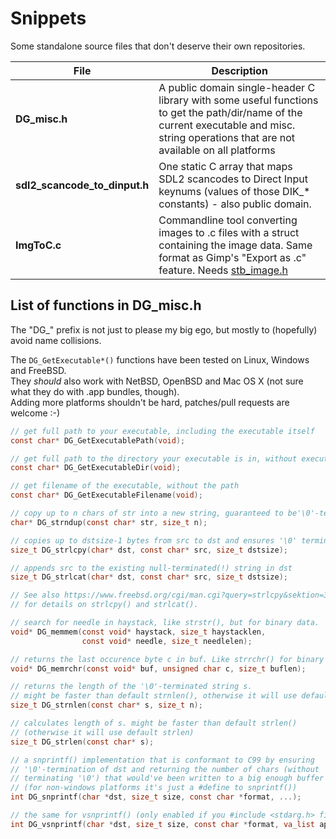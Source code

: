 # Snippets

Some standalone source files that don't deserve their own repositories.

| File                          | Description    |
|-------------------------------|----------------|
| **DG_misc.h**                 | A public domain single-header C library with some useful functions to get the path/dir/name of the current executable and misc. string operations that are not available on all platforms  |
| **sdl2_scancode_to_dinput.h** | One static C array that maps SDL2 scancodes to Direct Input keynums (values of those DIK_* constants) - also public domain. |
| **ImgToC.c**                  | Commandline tool converting images to .c files with a struct containing the image data. Same format as Gimp's "Export as .c" feature. Needs [stb_image.h](https://github.com/nothings/stb/) |

## List of functions in **DG_misc.h**

The "DG_" prefix is not just to please my big ego, but mostly to (hopefully) avoid name collisions.

The `DG_GetExecutable*()` functions have been tested on Linux, Windows and FreeBSD.  
They *should* also work with NetBSD, OpenBSD and Mac OS X (not sure what they do with .app bundles, though).  
Adding more platforms shouldn't be hard, patches/pull requests are welcome :-)

```c
// get full path to your executable, including the executable itself
const char* DG_GetExecutablePath(void);

// get full path to the directory your executable is in, without executable itself
const char* DG_GetExecutableDir(void);

// get filename of the executable, without the path
const char* DG_GetExecutableFilename(void);

// copy up to n chars of str into a new string, guaranteed to be'\0'-terminated.
char* DG_strndup(const char* str, size_t n);

// copies up to dstsize-1 bytes from src to dst and ensures '\0' termination
size_t DG_strlcpy(char* dst, const char* src, size_t dstsize);

// appends src to the existing null-terminated(!) string in dst
size_t DG_strlcat(char* dst, const char* src, size_t dstsize);

// See also https://www.freebsd.org/cgi/man.cgi?query=strlcpy&sektion=3
// for details on strlcpy() and strlcat().

// search for needle in haystack, like strstr(), but for binary data.
void* DG_memmem(const void* haystack, size_t haystacklen,
                const void* needle, size_t needlelen);

// returns the last occurence byte c in buf. Like strrchr() for binary data.
void* DG_memrchr(const void* buf, unsigned char c, size_t buflen);

// returns the length of the '\0'-terminated string s.
// might be faster than default strnlen(), otherwise it will use default strnlen()
size_t DG_strnlen(const char* s, size_t n);

// calculates length of s. might be faster than default strlen()
// (otherwise it will use default strlen)
size_t DG_strlen(const char* s);

// a snprintf() implementation that is conformant to C99 by ensuring
// '\0'-termination of dst and returning the number of chars (without
// terminating '\0') that would've been written to a big enough buffer
// (for non-windows platforms it's just a #define to snprintf())
int DG_snprintf(char *dst, size_t size, const char *format, ...);

// the same for vsnprintf() (only enabled if you #include <stdarg.h> first!)
int DG_vsnprintf(char *dst, size_t size, const char *format, va_list ap);
```
